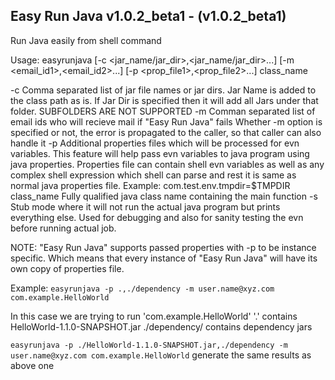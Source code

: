 Easy Run Java v1.0.2_beta1 - (v1.0.2_beta1)
--------------------------------------------
Run Java easily from shell command

Usage: easyrunjava [-c <jar_name/jar_dir>,<jar_name/jar_dir>...] [-m <email_id1>,<email_id2>...] [-p <prop_file1>,<prop_file2>...] class_name


-c           Comma separated list of jar file names or jar dirs. Jar Name is added to the class path as is.
             If Jar Dir is specified then it will add all Jars under that folder. SUBFOLDERS ARE NOT SUPPORTED
-m           Comman separated list of email ids who will recieve mail if "Easy Run Java" fails
             Whether -m option is specified or not, the error is propagated to the caller, so that caller can also handle it
-p           Additional properties files which will be processed for evn variables.
             This feature will help pass evn variables to java program using java properties.
             Properties file can contain shell evn variables as well as any complex shell expression which shell can parse
             and rest it is same as normal java properties file. Example:
               com.test.env.tmpdir=$TMPDIR
class_name   Fully qualified java class name containing the main function
-s           Stub mode where it will not run the actual java program but prints everything else.
             Used for debugging and also for sanity testing the evn before running actual job.

NOTE:        "Easy Run Java" supports passed properties with -p to be instance specific. Which means that every instance of 
             "Easy Run Java" will have its own copy of properties file.

Example:
`easyrunjava -p .,./dependency -m user.name@xyz.com com.example.HelloWorld`

In this case we are trying to run 'com.example.HelloWorld'
'.' contains HelloWorld-1.1.0-SNAPSHOT.jar ./dependency/ contains dependency jars

`easyrunjava -p ./HelloWorld-1.1.0-SNAPSHOT.jar,./dependency -m user.name@xyz.com com.example.HelloWorld`
 generate the same results as above one

